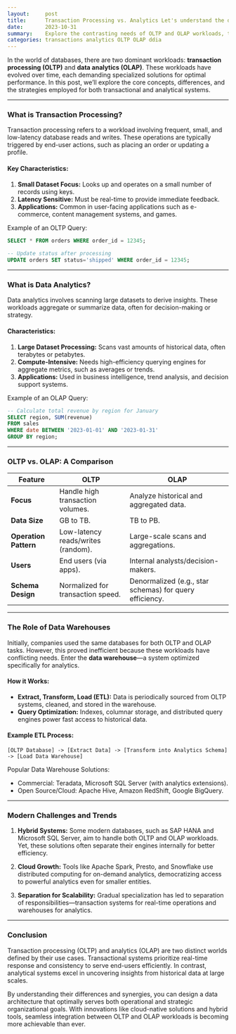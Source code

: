 ```yaml
---
layout:     post    
title:      Transaction Processing vs. Analytics Let's understand the divide
date:       2023-10-31    
summary:    Explore the contrasting needs of OLTP and OLAP workloads, the evolution of data warehouses, and their unique optimization strategies.    
categories: transactions analytics OLTP OLAP ddia
---
```


In the world of databases, there are two dominant workloads: **transaction processing (OLTP)** and **data analytics (OLAP)**. These workloads have evolved over time, each demanding specialized solutions for optimal performance. In this post, we’ll explore the core concepts, differences, and the strategies employed for both transactional and analytical systems.
   
---  

### **What is Transaction Processing?**

Transaction processing refers to a workload involving frequent, small, and low-latency database reads and writes. These operations are typically triggered by end-user actions, such as placing an order or updating a profile.

#### Key Characteristics:
1. **Small Dataset Focus:** Looks up and operates on a small number of records using keys.
2. **Latency Sensitive:** Must be real-time to provide immediate feedback.
3. **Applications:** Common in user-facing applications such as e-commerce, content management systems, and games.

Example of an OLTP Query:
```sql  
SELECT * FROM orders WHERE order_id = 12345;  
   
-- Update status after processing  
UPDATE orders SET status='shipped' WHERE order_id = 12345;  
```  
   
---  

### **What is Data Analytics?**

Data analytics involves scanning large datasets to derive insights. These workloads aggregate or summarize data, often for decision-making or strategy.

#### Characteristics:
1. **Large Dataset Processing:** Scans vast amounts of historical data, often terabytes or petabytes.
2. **Compute-Intensive:** Needs high-efficiency querying engines for aggregate metrics, such as averages or trends.
3. **Applications:** Used in business intelligence, trend analysis, and decision support systems.

Example of an OLAP Query:
```sql  
-- Calculate total revenue by region for January  
SELECT region, SUM(revenue)   
FROM sales  
WHERE date BETWEEN '2023-01-01' AND '2023-01-31'  
GROUP BY region;  
```  
   
---  

### **OLTP vs. OLAP: A Comparison**

| Feature                        | OLTP                              | OLAP                               |  
|--------------------------------|------------------------------------|------------------------------------|  
| **Focus**                      | Handle high transaction volumes.  | Analyze historical and aggregated data. |  
| **Data Size**                  | GB to TB.                         | TB to PB.                         |  
| **Operation Pattern**          | Low-latency reads/writes (random).| Large-scale scans and aggregations. |  
| **Users**                      | End users (via apps).             | Internal analysts/decision-makers. |  
| **Schema Design**              | Normalized for transaction speed. | Denormalized (e.g., star schemas) for query efficiency. |  
   
---  

### **The Role of Data Warehouses**

Initially, companies used the same databases for both OLTP and OLAP tasks. However, this proved inefficient because these workloads have conflicting needs. Enter the **data warehouse**—a system optimized specifically for analytics.

#### How it Works:
- **Extract, Transform, Load (ETL):** Data is periodically sourced from OLTP systems, cleaned, and stored in the warehouse.
- **Query Optimization:** Indexes, columnar storage, and distributed query engines power fast access to historical data.

#### Example ETL Process:
```plaintext  
[OLTP Database] -> [Extract Data] -> [Transform into Analytics Schema] -> [Load Data Warehouse]  
```  

Popular Data Warehouse Solutions:
- Commercial: Teradata, Microsoft SQL Server (with analytics extensions).
- Open Source/Cloud: Apache Hive, Amazon RedShift, Google BigQuery.

---  

### **Modern Challenges and Trends**

1. **Hybrid Systems:** Some modern databases, such as SAP HANA and Microsoft SQL Server, aim to handle both OLTP and OLAP workloads. Yet, these solutions often separate their engines internally for better efficiency.

2. **Cloud Growth:** Tools like Apache Spark, Presto, and Snowflake use distributed computing for on-demand analytics, democratizing access to powerful analytics even for smaller entities.

3. **Separation for Scalability:** Gradual specialization has led to separation of responsibilities—transaction systems for real-time operations and warehouses for analytics.

---  

### **Conclusion**

Transaction processing (OLTP) and analytics (OLAP) are two distinct worlds defined by their use cases. Transactional systems prioritize real-time response and consistency to serve end-users efficiently. In contrast, analytical systems excel in uncovering insights from historical data at large scales.

By understanding their differences and synergies, you can design a data architecture that optimally serves both operational and strategic organizational goals. With innovations like cloud-native solutions and hybrid tools, seamless integration between OLTP and OLAP workloads is becoming more achievable than ever.